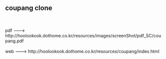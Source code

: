 <h2>coupang clone</h2><br><br>
pdf ---> http://hoolookook.dothome.co.kr/resources/images/screenShot/pdf_SC/coupang.pdf<br><br>
web ---> http://hoolookook.dothome.co.kr/resources/coupang/index.html
<br><br><br>

